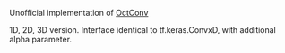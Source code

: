 Unofficial implementation of [OctConv](https://arxiv.org/abs/1904.05049)

1D, 2D, 3D version. Interface identical to tf.keras.ConvxD, with additional
alpha parameter.
